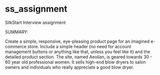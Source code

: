 # ss_assignment
SilkStart Interview assignment

SUMMARY:

Create a simple, responsive, eye-pleasing product page for an imagined e-commerce store. Include a simple header (no need for account management buttons or anything like that, unless you feel like it) and the detailed product section. The site, named Aeolian, is geared towards 30 - 60 year old professional women. It sells high-end blow dryers to salon owners and individuals who really appreciate a good blow dryer. 
